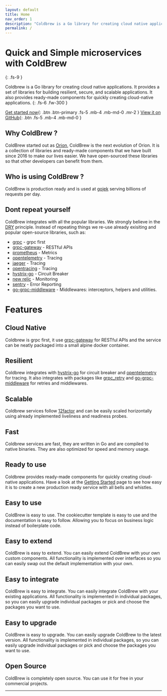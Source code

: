 ```yaml
---
layout: default
title: Home
nav_order: 1
description: "Coldbrew is a Go library for creating cloud native applications."
permalink: /
---
```

# Quick and Simple microservices with ColdBrew
{: .fs-9 }

Coldbrew is a Go library for creating cloud native applications. It provides a set of libraries for building resilient, secure, and scalable applications. It also provides ready-made components for quickly creating cloud-native applications.
{: .fs-6 .fw-300 }

[Get started now](/getting-started){: .btn .btn-primary .fs-5 .mb-4 .mb-md-0 .mr-2 }
[View it on GitHub](https://github.com/go-coldbrew/){: .btn .fs-5 .mb-4 .mb-md-0 }

## Why ColdBrew ?

ColdBrew started out as [Orion], ColdBrew is the next evolution of Orion. It is a collection of libraries and ready-made components that we have built since 2016 to make our lives easier. We have open-sourced these libraries so that other developers can benefit from them.

## Who is using ColdBrew ?

ColdBrew is production ready and is used at [gojek](https://www.gojek.com/en-id/) serving billions of requests per day.

## Dont repeat yourself

ColdBrew integrates with all the popular libraries. We strongly believe in the [DRY] principle. Instead of repeating things we re-use already exisiting and popular open-source libraries, such as:

- [grpc] - grpc first
- [grpc-gateway] - RESTful APIs
- [prometheus] - Metrics
- [opentelemetry] - Tracing
- [jaeger] - Tracing
- [opentracing] - Tracing
- [hystrix-go] - Circuit Breaker
- [new relic] - Monitoring
- [sentry] - Error Reporting
- [go-grpc-middleware] - Middlewares: interceptors, helpers and utilities.


# Features

## Cloud Native

Coldbrew is grpc first, it use [grpc-gateway] for RESTful APIs and the service can be neatly packaged into a small alpine docker container.

## Resilient

Coldbrew integrates with [hystrix-go] for circuit breaker and [opentelemetry] for tracing. It also integrates with packages like [grpc_retry] and [go-grpc-middleware] for retries and middlewares.

## Scalable

Coldbrew services follow [12factor] and can be easily scaled horizontally using already implemented liveliness and readiness probes.

## Fast

Coldbrew services are fast, they are written in Go and are compiled to native binaries. They are also optimized for speed and memory usage.

## Ready to use

Coldbrew provides ready-made components for quickly creating cloud-native applications. Have a look at the [Getting Started] page to see how easy it is to create a new production ready service with all bells and whistles.

## Easy to use

ColdBrew is easy to use. The cookiecutter template is easy to use and the documentation is easy to follow. Allowing you to focus on business logic instead of boilerplate code.

## Easy to extend

ColdBrew is easy to extend. You can easily extend ColdBrew with your own custom components. All functionality is implemented over interfaces so you can easily swap out the default implementation with your own.

## Easy to integrate

ColdBrew is easy to integrate. You can easily integrate ColdBrew with your existing applications. All functionality is implemented in individual packages, so you can easily upgrade individual packages or pick and choose the packages you want to use.

## Easy to upgrade

ColdBrew is easy to upgrade. You can easily upgrade ColdBrew to the latest version. All functionality is implemented in individual packages, so you can easily upgrade individual packages or pick and choose the packages you want to use.

## Open Source

ColdBrew is completely open source. You can use it for free in your commercial projects.

---
[orion]: https://github.com/carousell/Orion
[grpc]:https://grpc.io/
[grpc-gateway]:https://grpc-ecosystem.github.io/grpc-gateway/
[prometheus]:https://prometheus.io/
[jaeger]:https://www.jaegertracing.io/
[opentracing]:https://opentracing.io/
[hystrix-go]: https://pkg.go.dev/github.com/afex/hystrix-go
[new relic]: https://newrelic.com/
[sentry]: https://sentry.io/
[go-grpc-middleware]: https://pkg.go.dev/github.com/grpc-ecosystem/go-grpc-middleware
[grpc_retry]: https://pkg.go.dev/github.com/grpc-ecosystem/go-grpc-middleware/retry
[opentelemetry]: https://opentelemetry.io/
[DRY]: https://en.wikipedia.org/wiki/Don%27t_repeat_yourself
[12factor]: https://12factor.net/
[getting started]: /getting-started/

